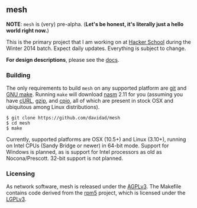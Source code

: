 ## mesh

**NOTE**: `mesh` is (very) pre-alpha. (**Let's be honest, it's literally just a hello world right now.**)

This is the primary project that I am working on at [Hacker School](http://hackerschool.com) during the Winter 2014 batch. Expect daily updates. Everything is subject to change.

**For design descriptions**, please see the [docs](doc/index.md).

### Building

The only requirements to build `mesh` on any supported platform are [git](http://git-scm.com/) and [GNU make](https://www.gnu.org/software/make/). Running `make` will download [nasm](http://www.nasm.us/) 2.11 for you (assuming you have [cURL](http://curl.haxx.se), [gzip](http://www.gzip.org), and [cpio](http://en.wikipedia.org/wiki/Cpio), all of which are present in stock OSX and ubiquitous among Linux distributions).

    $ git clone https://github.com/davidad/mesh
    $ cd mesh
    $ make

Currently, supported platforms are OSX (10.5+) and Linux (3.10+), running on Intel CPUs (Sandy Bridge or newer) in 64-bit mode. Support for Windows is planned, as is support for Intel processors as old as Nocona/Prescott. 32-bit support is not planned.

### Licensing

As network software, mesh is released under the [AGPLv3](https://www.gnu.org/licenses/agpl-3.0.html). The Makefile contains code derived from the [rpm5](http://rpm5.org) project, which is licensed under the [LGPLv3](http://www.gnu.org/licenses/lgpl.html).
